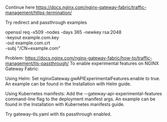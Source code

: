 Continue here https://docs.nginx.com/nginx-gateway-fabric/traffic-management/https-termination/

Try redirect and passthrough examples

openssl req -x509 -nodes -days 365 -newkey rsa:2048 \
  -keyout example.com.key \
  -out example.com.crt \
  -subj "/CN=example.com"


Problem:
https://docs.nginx.com/nginx-gateway-fabric/how-to/traffic-management/tls-passthrough/
To enable experimental features on NGINX Gateway Fabric:

Using Helm: Set nginxGateway.gwAPIExperimentalFeatures.enable to true. An example can be found in the Installation with Helm guide.

Using Kubernetes manifests: Add the --gateway-api-experimental-features command-line flag to the deployment manifest args. An example can be found in the Installation with Kubernetes manifests guide.

Try gateway-tls.yaml with tls passthrough enabled.